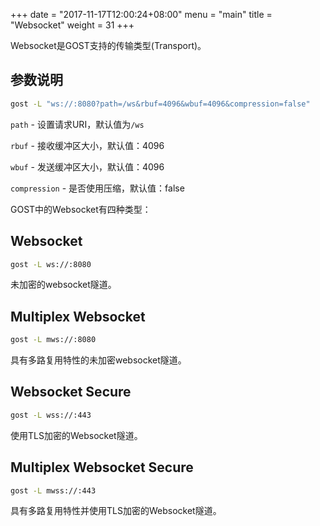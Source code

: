 +++
date = "2017-11-17T12:00:24+08:00"
menu = "main"
title = "Websocket"
weight = 31
+++

Websocket是GOST支持的传输类型(Transport)。

## 参数说明

```bash
gost -L "ws://:8080?path=/ws&rbuf=4096&wbuf=4096&compression=false"
```

`path` - 设置请求URI，默认值为`/ws`

`rbuf` - 接收缓冲区大小，默认值：4096

`wbuf` - 发送缓冲区大小，默认值：4096

`compression` - 是否使用压缩，默认值：false

GOST中的Websocket有四种类型：

## Websocket

```bash
gost -L ws://:8080
```

未加密的websocket隧道。

## Multiplex Websocket

```bash
gost -L mws://:8080
```

具有多路复用特性的未加密websocket隧道。

## Websocket Secure

```bash
gost -L wss://:443
```

使用TLS加密的Websocket隧道。

## Multiplex Websocket Secure

```bash
gost -L mwss://:443
```

具有多路复用特性并使用TLS加密的Websocket隧道。